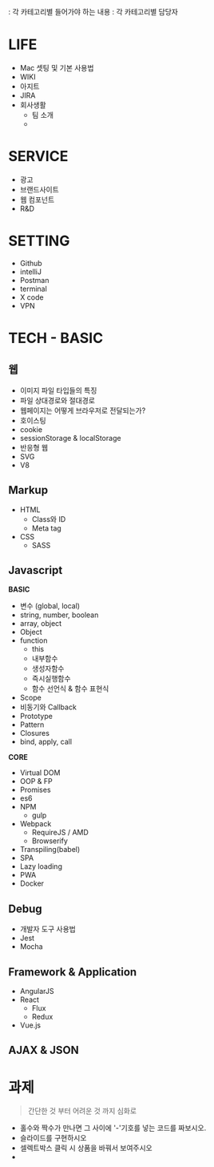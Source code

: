 : 각 카테고리별 들어가야 하는 내용
: 각 카테고리별 담당자

# LIFE
- Mac 셋팅 및 기본 사용법
- WIKI
- 아지트
- JIRA
- 회사생활
  - 팀 소개
  - 

# SERVICE
- 광고
- 브랜드사이트
- 웹 컴포넌트
- R&D

# SETTING
- Github
- intelliJ
- Postman
- terminal
- X code
- VPN

# TECH - BASIC
## 웹
- 이미지 파일 타입들의 특징
- 파일 상대경로와 절대경로
- 웹페이지는 어떻게 브라우저로 전달되는가?
- 호이스팅
- cookie
- sessionStorage & localStorage
- 반응형 웹
- SVG
- V8

## Markup
- HTML
  - Class와 ID
  - Meta tag
- CSS
  - SASS

## Javascript
  **BASIC**
  - 변수 (global, local)
  - string, number, boolean
  - array, object
  - Object
  - function
    - this
    - 내부함수
    - 생성자함수
    - 즉시실행함수
    - 함수 선언식 & 함수 표현식
  - Scope
  - 비동기와 Callback
  - Prototype
  - Pattern
  - Closures
  - bind, apply, call

  **CORE**
  - Virtual DOM
  - OOP & FP
  - Promises
  - es6
  - NPM
    - gulp
  - Webpack
    - RequireJS / AMD
    - Browserify
  - Transpiling(babel)
  - SPA
  - Lazy loading
  - PWA
  - Docker

## Debug
- 개발자 도구 사용법
- Jest
- Mocha

## Framework & Application
- AngularJS
- React 
  - Flux
  - Redux
- Vue.js

## AJAX & JSON


# 과제
> 간단한 것 부터 어려운 것 까지 심화로
- 홀수와 짝수가 만나면 그 사이에 '-'기호를 넣는 코드를 짜보시오.
- 슬라이드를 구현하시오
- 셀렉트박스 클릭 시 상품을 바꿔서 보여주시오
- 
